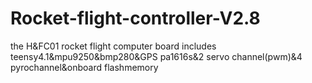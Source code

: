 # Rocket-flight-controller-V2.8
the H&amp;FC01 rocket flight computer board includes teensy4.1&amp;mpu9250&amp;bmp280&amp;GPS pa1616s&amp;2 servo channel(pwm)&amp;4 pyrochannel&amp;onboard flashmemory
